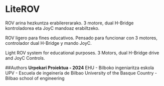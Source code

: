 # LiteROV

ROV arina hezkuntza erabilererarako. 3 motore, dual H-Bridge kontroladorea eta JoyC mandoaz erabiltzeko.

ROV ligero para fines educativos. Pensado para funcionar con 3 motores, controlador dual H-Bridge y mando JoyC.

Light ROV system for educational purposes. 3 Motors, dual H-Bridge drive and JoyC Controls.

##Authors
**Urpekari Proiektua - 2024**
EHU - Bilboko ingeniaritza eskola
UPV - Escuela de ingeinería de Bilbao
University of the Basque Country - Bilbao school of engineering

